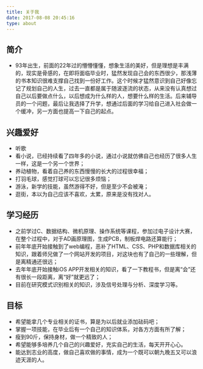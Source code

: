 ```yaml
---
title: 关于我
date: 2017-08-08 20:45:16
type: about
---
```

## 简介
- 93年出生，前面的22年过的懵懵懂懂，想象生活的美好，但是理想是丰满的，现实是骨感的，在即将面临毕业时，猛然发现自己会的东西很少，那浅薄的书本知识很难支撑自己找到一份好工作。这个时候才猛然意识到自己好像忘记了规划自己的人生，过去一直都是属于随波逐流的状态，从来没有认真想过自己以后要做点什么，以后想成为什么样的人，想要什么样的生活。后来辅导员的一个问题，最后让我选择了升学，想通过后面的学习给自己进入社会做一个缓冲，另一方面也提高一下自己的起点。

## 兴趣爱好

-  听歌
-  看小说，已经持续看了四年多的小说，通过小说就仿佛自己也经历了很多人生一样，这是一个另一个世界；
-  养动植物，看着自己养的东西慢慢的长大的过程很幸福；
-  打羽毛球，感觉打球可以忘记很多烦恼；
-  游泳，新学的技能，虽然游得不好，但是至少不会被淹；
-  逛街，本以为自己应该不喜欢，太累，原来是没有找对人。

## 学习经历
-  之前学过C、数据结构、微机原理、操作系统等课程，参加过电子设计大赛，在整个过程中，对于AD画原理图，生成PCB，制板焊电路还算能行；
-  前年年底开始接触到了web编程，恶补了HTML、CSS、PHP和数据库相关的知识，跟着师兄做了一个网站开发的项目，对这块也有了自己的一些理解，但是离精通还很远；
-  去年年底开始接触iOS APP开发相关的知识，看了一下教程书，但是离“会”还有很长一段距离，离“好”就更远了；
-  目前在研究模式识别相关的知识，涉及信号处理与分析、深度学习等。

## 目标
-  希望能拿几个专业相关的证书，算是为以后就业添加砝码吧；
-  掌握一项技能，在毕业后有一个自己的知识体系，对各方方面有所了解；
-  瘦到90斤，保持身材，做一个精致的人；
-  希望能够多培养几个自己的兴趣爱好，充实自己的生活，每天开开心心。
-  能达到志业的高度，做自己喜欢做的事情，成为一个既可以朝九晚五又可以浪迹天涯的人。